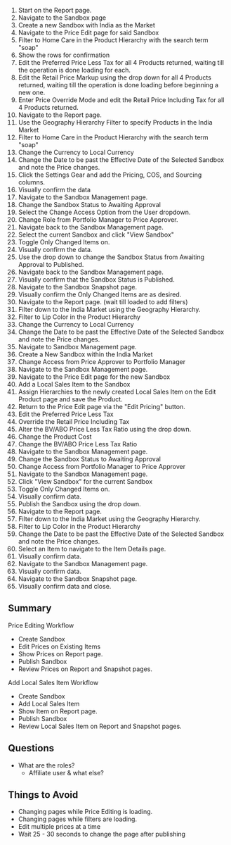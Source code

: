 1. Start on the Report page.
2. Navigate to the Sandbox page
3. Create a new Sandbox with India as the Market
4. Navigate to the Price Edit page for said Sandbox
5. Filter to Home Care in the Product Hierarchy with the search term "soap"
6. Show the rows for confirmation
7. Edit the Preferred Price Less Tax for all 4 Products returned, waiting till the operation is done loading for each.
8. Edit the Retail Price Markup using the drop down for all 4 Products returned, waiting till the operation is done loading before beginning a new one.
9. Enter Price Override Mode and edit the Retail Price Including Tax for all 4 Products returned.
10. Navigate to the Report page. 
11. Use the Geography Hierarchy Filter to specify Products in the India Market
12. Filter to Home Care in the Product Hierarchy with the search term "soap"
13. Change the Currency to Local Currency
14. Change the Date to be past the Effective Date of the Selected Sandbox and note the Price changes.
15. Click the Settings Gear and add the Pricing, COS, and Sourcing columns.
16. Visually confirm the data
17. Navigate to the Sandbox Management page.
18. Change the Sandbox Status to Awaiting Approval
19. Select the Change Access Option from the User dropdown. 
20. Change Role from Portfolio Manager to Price Approver.
21. Navigate back to the Sandbox Management page.
22. Select the current Sandbox and click "View Sandbox"
23. Toggle Only Changed Items on. 
24. Visually confirm the data.
25. Use the drop down to change the Sandbox Status from Awaiting Approval to Published.
26. Navigate back to the Sandbox Management page.
27. Visually confirm that the Sandbox Status is Published.
28. Navigate to the Sandbox Snapshot page. 
29. Visually confirm the Only Changed Items are as desired.
30. Navigate to the Report page. (wait till loaded to add filters)
31. Filter down to the India Market using the Geography Hierarchy.
32. Filter to Lip Color in the Product Hierarchy
33. Change the Currency to Local Currency
34. Change the Date to be past the Effective Date of the Selected Sandbox and note the Price changes.
35. Navigate to Sandbox Management page.
36. Create a New Sandbox within the India Market
37. Change Access from Price Approver to Portfolio Manager
38. Navigate to the Sandbox Management page. 
39. Navigate to the Price Edit page for the new Sandbox
40. Add a Local Sales Item to the Sandbox
41. Assign Hierarchies to the newly created Local Sales Item on the Edit Product page and save the Product.
42. Return to the Price Edit page via the "Edit Pricing" button.
43. Edit the Preferred Price Less Tax
44. Override the Retail Price Including Tax
45. Alter the BV/ABO Price Less Tax Ratio using the drop down.
46. Change the Product Cost
47. Change the BV/ABO Price Less Tax Ratio
48. Navigate to the Sandbox Management page.
49. Change the Sandbox Status to Awaiting Approval
50. Change Access from Portfolio Manager to Price Approver
51. Navigate to the Sandbox Management page. 
52. Click "View Sandbox" for the current Sandbox
53. Toggle Only Changed Items on.
54. Visually confirm data.
55. Publish the Sandbox using the drop down.
56. Navigate to the Report page.
57. Filter down to the India Market using the Geography Hierarchy.
58. Filter to Lip Color in the Product Hierarchy
59. Change the Date to be past the Effective Date of the Selected Sandbox and note the Price changes.
60. Select an Item to navigate to the Item Details page.
61. Visually confirm data.
62. Navigate to the Sandbox Management page.
63. Visually confirm data.
64. Navigate to the Sandbox Snapshot page.
65. Visually confirm data and close.

## Summary
Price Editing Workflow
- Create Sandbox
- Edit Prices on Existing Items
- Show Prices on Report page.
- Publish Sandbox
- Review Prices on Report and Snapshot pages.

Add Local Sales Item Workflow
- Create Sandbox
- Add Local Sales Item
- Show Item on Report page.
- Publish Sandbox
- Review Local Sales Item on Report and Snapshot pages.



## Questions
- What are the roles?
	- Affiliate user & what else?


## Things to Avoid
- Changing pages while Price Editing is loading.
- Changing pages while filters are loading. 
- Edit multiple prices at a time
- Wait 25 - 30 seconds to change the page after publishing